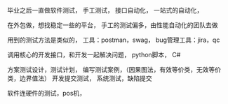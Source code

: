 毕业之后一直做软件测试，
手工测试，
接口自动化，
一站式的自动化，

在外包做，想找稳定一些的平台，
手工的测试偏多，由性能自动化的团队去做

用到的测试方法是类似的，
工具：postman，swag，
bug管理工具：jira，qc

调用核心的开发接口，和开发一起解决问题，
python脚本，
C#

方案测试设计，测试计划，
编写测试案例，（因果图法，有效等价类，无效等价类，边界值法）
开发提交测试，
系统测试，缺陷提交

软件连硬件的测试，pos机，



